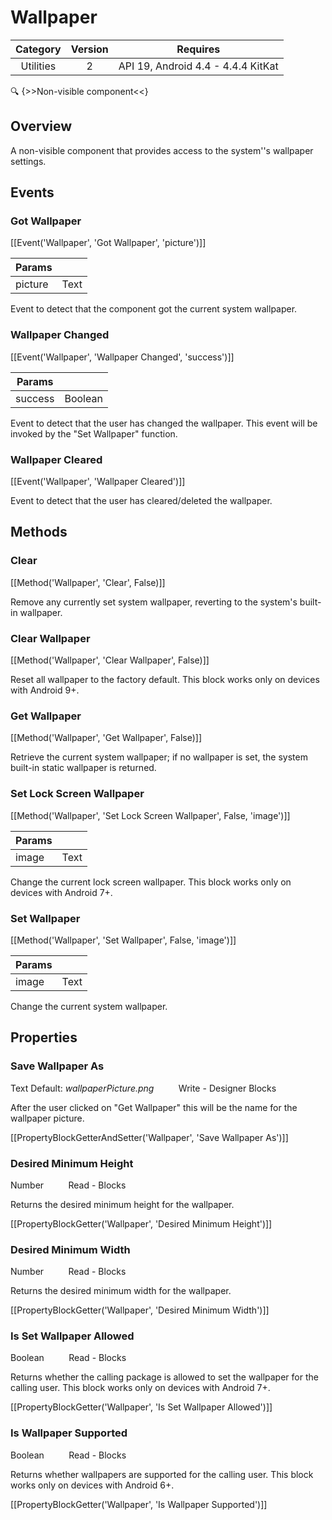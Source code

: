# Wallpaper

| Category | Version | Requires |
|:--------:|:-------:|:--------:|
|Utilities|2|API 19, Android 4.4 - 4.4.4 KitKat|

:mag: {>>Non-visible component<<}

## Overview

A non-visible component that provides access to the system''s wallpaper settings.

## Events

### Got Wallpaper

[[Event('Wallpaper', 'Got Wallpaper', 'picture')]]

| Params | []() |
|--------|------|
|picture|Text|


Event to detect that the component got the current system wallpaper.

### Wallpaper Changed

[[Event('Wallpaper', 'Wallpaper Changed', 'success')]]

| Params | []() |
|--------|------|
|success|Boolean|


Event to detect that the user has changed the wallpaper. This event will be invoked by the "Set Wallpaper" function.

### Wallpaper Cleared

[[Event('Wallpaper', 'Wallpaper Cleared')]]

Event to detect that the user has cleared/deleted the wallpaper.

## Methods

### Clear

[[Method('Wallpaper', 'Clear', False)]]

Remove any currently set system wallpaper, reverting to the system's built-in wallpaper.

### Clear Wallpaper

[[Method('Wallpaper', 'Clear Wallpaper', False)]]

Reset all wallpaper to the factory default. This block works only on devices with Android 9+.

### Get Wallpaper

[[Method('Wallpaper', 'Get Wallpaper', False)]]

Retrieve the current system wallpaper; if no wallpaper is set, the system built-in static wallpaper is returned.

### Set Lock Screen Wallpaper

[[Method('Wallpaper', 'Set Lock Screen Wallpaper', False, 'image')]]

| Params | []() |
|--------|------|
|image|Text|


Change the current lock screen wallpaper. This block works only on devices with Android 7+.

### Set Wallpaper

[[Method('Wallpaper', 'Set Wallpaper', False, 'image')]]

| Params | []() |
|--------|------|
|image|Text|


Change the current system wallpaper.

## Properties

### Save Wallpaper As

<span class="chip chip-text">Text</span> <span class="chip chip-text">Default: <i>wallpaperPicture.png</i></span>&nbsp;&nbsp;&nbsp;&nbsp;&nbsp;&nbsp;&nbsp;&nbsp;&nbsp;&nbsp;<span class="chip chip-rw">Write</span> - <span class="chip chip-bd">Designer</span> <span class="chip chip-bd">Blocks</span> 

After the user clicked on "Get Wallpaper" this will be the name for the wallpaper picture.

[[PropertyBlockGetterAndSetter('Wallpaper', 'Save Wallpaper As')]]

### Desired Minimum Height

<span class="chip chip-number">Number</span>&nbsp;&nbsp;&nbsp;&nbsp;&nbsp;&nbsp;&nbsp;&nbsp;&nbsp;&nbsp;<span class="chip chip-rw">Read</span> - <span class="chip chip-bd">Blocks</span> 

Returns the desired minimum height for the wallpaper.

[[PropertyBlockGetter('Wallpaper', 'Desired Minimum Height')]]

### Desired Minimum Width

<span class="chip chip-number">Number</span>&nbsp;&nbsp;&nbsp;&nbsp;&nbsp;&nbsp;&nbsp;&nbsp;&nbsp;&nbsp;<span class="chip chip-rw">Read</span> - <span class="chip chip-bd">Blocks</span> 

Returns the desired minimum width for the wallpaper.

[[PropertyBlockGetter('Wallpaper', 'Desired Minimum Width')]]

### Is Set Wallpaper Allowed

<span class="chip chip-boolean">Boolean</span>&nbsp;&nbsp;&nbsp;&nbsp;&nbsp;&nbsp;&nbsp;&nbsp;&nbsp;&nbsp;<span class="chip chip-rw">Read</span> - <span class="chip chip-bd">Blocks</span> 

Returns whether the calling package is allowed to set the wallpaper for the calling user. This block works only on devices with Android 7+.

[[PropertyBlockGetter('Wallpaper', 'Is Set Wallpaper Allowed')]]

### Is Wallpaper Supported

<span class="chip chip-boolean">Boolean</span>&nbsp;&nbsp;&nbsp;&nbsp;&nbsp;&nbsp;&nbsp;&nbsp;&nbsp;&nbsp;<span class="chip chip-rw">Read</span> - <span class="chip chip-bd">Blocks</span> 

Returns whether wallpapers are supported for the calling user. This block works only on devices with Android 6+.

[[PropertyBlockGetter('Wallpaper', 'Is Wallpaper Supported')]]